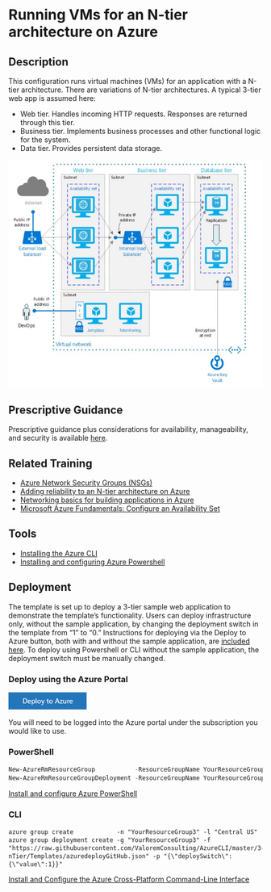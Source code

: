 # Running VMs for an N-tier architecture on Azure

## Description
This configuration runs virtual machines (VMs) for an application with a N-tier architecture.
There are variations of N-tier architectures. A typical 3-tier web app is assumed here:
* Web tier. Handles incoming HTTP requests. Responses are returned through this tier.
* Business tier. Implements business processes and other functional logic for the system.
* Data tier. Provides persistent data storage.

 ![diagram](../images/nTierVM.png)

## Prescriptive Guidance
Prescriptive  guidance plus considerations for availability, manageability, and security is available [here](https://azure.microsoft.com/en-us/documentation/articles/guidance-compute-3-tier-vm/).

## Related Training
* [Azure Network Security Groups (NSGs)](https://azure.microsoft.com/en-us/documentation/articles/virtual-networks-nsg/)
* [Adding reliability to an N-tier architecture on Azure](https://azure.microsoft.com/en-us/documentation/articles/guidance-compute-n-tier-vm/)
* [Networking basics for building applications in Azure](https://azure.microsoft.com/en-us/documentation/videos/azurecon-2015-networking-basics-for-building-applications-in-azure/)
* [Microsoft Azure Fundamentals:  Configure an Availability Set](https://azure.microsoft.com/en-us/documentation/articles/virtual-machines-windows-create-availability-set/)

## Tools
* [Installing the Azure CLI](https://azure.microsoft.com/en-us/documentation/articles/xplat-cli-install/)
* [Installing and configuring Azure Powershell](https://azure.microsoft.com/en-us/documentation/articles/powershell-install-configure/)

## Deployment

The template is set up to deploy a 3-tier sample web application to demonstrate the template’s functionality. Users can deploy infrastructure only, without the sample application, by changing the deployment switch in the template from “1” to “0.”  Instructions for deploying via the Deploy to Azure button, both with and without the sample application, are [included here](./DeployToAzure.md). To deploy using Powershell or CLI without the sample application, the deployment switch must be manually changed.

### Deploy using the Azure Portal
[![Deploy to Azure](../images/azurebtn.png)](https://valoremconsulting.github.io/AzureCLI/redirect.html)

You will need to be logged into the Azure portal under the subscription you would like to use.

### PowerShell
```PowerShell
New-AzureRmResourceGroup           -ResourceGroupName YourResourceGroup3 -location "Central US"
New-AzureRmResourceGroupDeployment -ResourceGroupName YourResourceGroup3 -TemplateUri "https://clijsonpublic.blob.core.windows.net/ntier-stageartifacts/azuredeploy.json" -TemplateParameterUri "https://clijsonpublic.blob.core.windows.net/ntier-stageartifacts/azuredeploy.parameters.json"

```
[Install and configure Azure PowerShell](https://azure.microsoft.com/en-us/documentation/articles/powershell-install-configure/)

### CLI
```
azure group create            -n "YourResourceGroup3" -l "Central US"
azure group deployment create -g "YourResourceGroup3" -f "https://raw.githubusercontent.com/ValoremConsulting/AzureCLI/master/3-nTier/Templates/azuredeployGitHub.json" -p "{\"deploySwitch\":{\"value\":1}}"

```
[Install and Configure the Azure Cross-Platform Command-Line Interface](https://azure.microsoft.com/en-us/documentation/articles/xplat-cli-install/)

